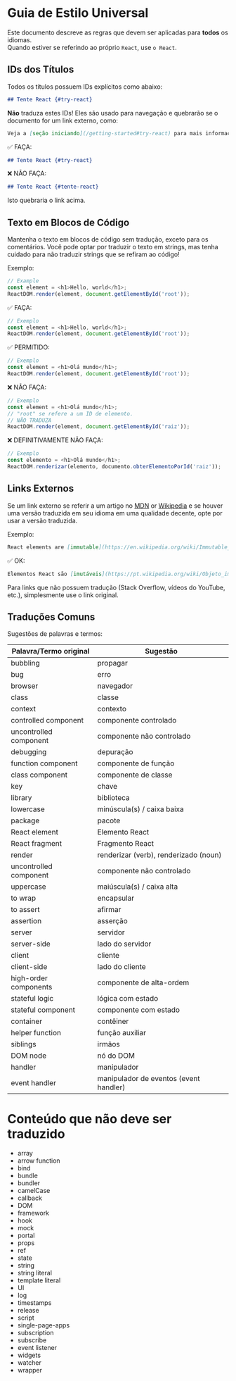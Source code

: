 # Guia de Estilo Universal

Este documento descreve as regras que devem ser aplicadas para **todos** os idiomas.  
Quando estiver se referindo ao próprio `React`, use `o React`.

## IDs dos Títulos

Todos os títulos possuem IDs explícitos como abaixo:

```md
## Tente React {#try-react}
```

**Não** traduza estes IDs! Eles são usado para navegação e quebrarão se o documento for um link externo, como:

```md
Veja a [seção iniciando](/getting-started#try-react) para mais informações.
```

✅ FAÇA:

```md
## Tente React {#try-react}
```

❌ NÃO FAÇA:

```md
## Tente React {#tente-react}
```

Isto quebraria o link acima.

## Texto em Blocos de Código

Mantenha o texto em blocos de código sem tradução, exceto para os comentários. Você pode optar por traduzir o texto em strings, mas tenha cuidado para não traduzir strings que se refiram ao código!

Exemplo:
```js
// Example
const element = <h1>Hello, world</h1>;
ReactDOM.render(element, document.getElementById('root'));
```

✅ FAÇA:

```js
// Exemplo
const element = <h1>Hello, world</h1>;
ReactDOM.render(element, document.getElementById('root'));
```

✅ PERMITIDO:

```js
// Exemplo
const element = <h1>Olá mundo</h1>;
ReactDOM.render(element, document.getElementById('root'));
```

❌ NÃO FAÇA:

```js
// Exemplo
const element = <h1>Olá mundo</h1>;
// "root" se refere a um ID de elemento.
// NÃO TRADUZA
ReactDOM.render(element, document.getElementById('raiz'));
```

❌ DEFINITIVAMENTE NÃO FAÇA:

```js
// Exemplo
const elemento = <h1>Olá mundo</h1>;
ReactDOM.renderizar(elemento, documento.obterElementoPorId('raiz'));
```

## Links Externos

Se um link externo se referir a um artigo no [MDN] or [Wikipedia] e se houver uma versão traduzida em seu idioma em uma qualidade decente, opte por usar a versão traduzida.

[MDN]: https://developer.mozilla.org/pt-BR/
[Wikipedia]: https://pt.wikipedia.org/wiki/Wikipédia:Página_principal

Exemplo:

```md
React elements are [immutable](https://en.wikipedia.org/wiki/Immutable_object).
```

✅ OK:

```md
Elementos React são [imutáveis](https://pt.wikipedia.org/wiki/Objeto_imutável).
```

Para links que não possuem tradução (Stack Overflow, vídeos do YouTube, etc.), simplesmente use o link original.

## Traduções Comuns

Sugestões de palavras e termos:

| Palavra/Termo original | Sugestão |
| ------------------ | ---------- |
| bubbling | propagar |
| bug | erro |
| browser | navegador |
| class | classe |
| context | contexto |
| controlled component | componente controlado |
| uncontrolled component | componente não controlado |
| debugging | depuração|
| function component | componente de função |
| class component | componente de classe |
| key | chave |
| library | biblioteca |
| lowercase | minúscula(s) / caixa baixa |
| package | pacote |
| React element | Elemento React |
| React fragment | Fragmento React |
| render | renderizar (verb), renderizado (noun)
| uncontrolled component | componente não controlado |
| uppercase | maiúscula(s) / caixa alta |
| to wrap | encapsular |
| to assert | afirmar |
| assertion | asserção |
| server | servidor |
| server-side | lado do servidor |
| client | cliente |
| client-side | lado do cliente |
| high-order components | componente de alta-ordem |
| stateful logic | lógica com estado |
| stateful component | componente com estado |
| container | contêiner |
| helper function | função auxiliar |
| siblings | irmãos |
| DOM node | nó do DOM |
| handler | manipulador |
| event handler | manipulador de eventos (event handler) |

# Conteúdo que não deve ser traduzido

* array
* arrow function
* bind
* bundle
* bundler
* camelCase
* callback
* DOM
* framework
* hook
* mock
* portal
* props
* ref
* state
* string
* string literal
* template literal
* UI
* log
* timestamps
* release
* script
* single-page-apps
* subscription
* subscribe
* event listener
* widgets
* watcher
* wrapper
